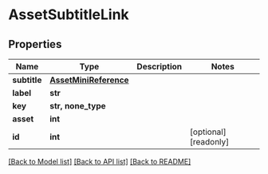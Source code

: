 # AssetSubtitleLink


## Properties

Name | Type | Description | Notes
------------ | ------------- | ------------- | -------------
**subtitle** | [**AssetMiniReference**](AssetMiniReference.md) |  | 
**label** | **str** |  | 
**key** | **str, none_type** |  | 
**asset** | **int** |  | 
**id** | **int** |  | [optional] [readonly] 

[[Back to Model list]](../#documentation-for-models) [[Back to API list]](../#documentation-for-api-endpoints) [[Back to README]](../)


